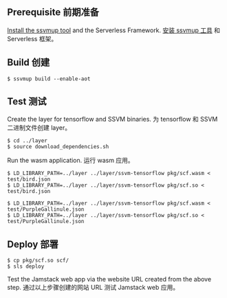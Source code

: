 
## Prerequisite 前期准备

[Install the ssvmup tool](https://www.secondstate.io/articles/ssvmup/)
and the Serverless Framework.
[安装 ssvmup 工具](https://www.secondstate.io/articles/ssvmup/)
和 Serverless 框架。

## Build 创建

```
$ ssvmup build --enable-aot
```

## Test 测试

Create the layer for tensorflow and SSVM binaries.
为 tensorflow 和 SSVM 二进制文件创建 layer。

```
$ cd ../layer
$ source download_dependencies.sh
```

Run the wasm application.
运行 wasm 应用。

```
$ LD_LIBRARY_PATH=../layer ../layer/ssvm-tensorflow pkg/scf.wasm < test/bird.json
$ LD_LIBRARY_PATH=../layer ../layer/ssvm-tensorflow pkg/scf.so < test/bird.json

$ LD_LIBRARY_PATH=../layer ../layer/ssvm-tensorflow pkg/scf.wasm < test/PurpleGallinule.json
$ LD_LIBRARY_PATH=../layer ../layer/ssvm-tensorflow pkg/scf.so < test/PurpleGallinule.json
```

## Deploy 部署

```
$ cp pkg/scf.so scf/
$ sls deploy
```

Test the Jamstack web app via the website URL created from the above step.
通过以上步骤创建的网站 URL 测试 Jamstack web 应用。

